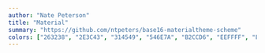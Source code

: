 ```yaml
---
author: "Nate Peterson"
title: "Material"
summary: "https://github.com/ntpeters/base16-materialtheme-scheme"
colors: ["263238", "2E3C43", "314549", "546E7A", "B2CCD6", "EEFFFF", "EEFFFF", "FFFFFF", "F07178", "F78C6C", "FFCB6B", "C3E88D", "89DDFF", "82AAFF", "C792EA", "FF5370"]
---
```

